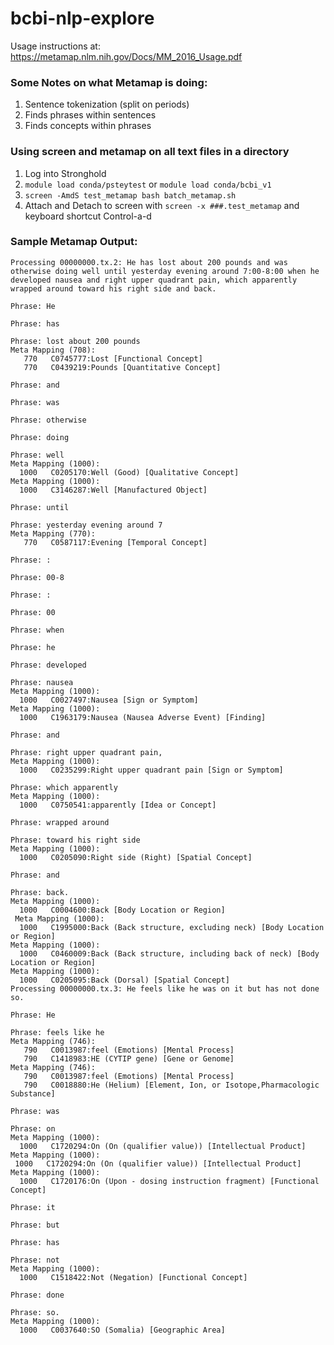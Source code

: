 # bcbi-nlp-explore

Usage instructions at:
https://metamap.nlm.nih.gov/Docs/MM_2016_Usage.pdf

### Some Notes on what Metamap is doing:
1. Sentence tokenization (split on periods)
2. Finds phrases within sentences
3. Finds concepts within phrases

### Using screen and metamap on all text files in a directory 
1. Log into Stronghold
2. `module load conda/psteytest` or `module load conda/bcbi_v1`
3. `screen -AmdS test_metamap bash batch_metamap.sh`
4. Attach and Detach to screen with `screen -x ###.test_metamap` and keyboard shortcut Control-a-d

### Sample Metamap Output:
```
Processing 00000000.tx.2: He has lost about 200 pounds and was otherwise doing well until yesterday evening around 7:00-8:00 when he developed nausea and right upper quadrant pain, which apparently wrapped around toward his right side and back.

Phrase: He

Phrase: has

Phrase: lost about 200 pounds
Meta Mapping (708):
   770   C0745777:Lost [Functional Concept]
   770   C0439219:Pounds [Quantitative Concept]

Phrase: and

Phrase: was

Phrase: otherwise

Phrase: doing

Phrase: well
Meta Mapping (1000):
  1000   C0205170:Well (Good) [Qualitative Concept]
Meta Mapping (1000):
  1000   C3146287:Well [Manufactured Object]
  
Phrase: until

Phrase: yesterday evening around 7
Meta Mapping (770):
   770   C0587117:Evening [Temporal Concept]

Phrase: :

Phrase: 00-8

Phrase: :

Phrase: 00

Phrase: when

Phrase: he

Phrase: developed

Phrase: nausea
Meta Mapping (1000):
  1000   C0027497:Nausea [Sign or Symptom]
Meta Mapping (1000):
  1000   C1963179:Nausea (Nausea Adverse Event) [Finding]

Phrase: and

Phrase: right upper quadrant pain,
Meta Mapping (1000):
  1000   C0235299:Right upper quadrant pain [Sign or Symptom]

Phrase: which apparently
Meta Mapping (1000):
  1000   C0750541:apparently [Idea or Concept]

Phrase: wrapped around

Phrase: toward his right side
Meta Mapping (1000):
  1000   C0205090:Right side (Right) [Spatial Concept]

Phrase: and

Phrase: back.
Meta Mapping (1000):
  1000   C0004600:Back [Body Location or Region]
 Meta Mapping (1000):
  1000   C1995000:Back (Back structure, excluding neck) [Body Location or Region]
Meta Mapping (1000):
  1000   C0460009:Back (Back structure, including back of neck) [Body Location or Region]
Meta Mapping (1000):
  1000   C0205095:Back (Dorsal) [Spatial Concept]
Processing 00000000.tx.3: He feels like he was on it but has not done so.

Phrase: He

Phrase: feels like he
Meta Mapping (746):
   790   C0013987:feel (Emotions) [Mental Process]
   790   C1418983:HE (CYTIP gene) [Gene or Genome]
Meta Mapping (746):
   790   C0013987:feel (Emotions) [Mental Process]
   790   C0018880:He (Helium) [Element, Ion, or Isotope,Pharmacologic Substance]

Phrase: was

Phrase: on
Meta Mapping (1000):
  1000   C1720294:On (On (qualifier value)) [Intellectual Product]
Meta Mapping (1000):
 1000   C1720294:On (On (qualifier value)) [Intellectual Product]
Meta Mapping (1000):
  1000   C1720176:On (Upon - dosing instruction fragment) [Functional Concept]

Phrase: it

Phrase: but

Phrase: has

Phrase: not
Meta Mapping (1000):
  1000   C1518422:Not (Negation) [Functional Concept]

Phrase: done

Phrase: so.
Meta Mapping (1000):
  1000   C0037640:SO (Somalia) [Geographic Area]
```
